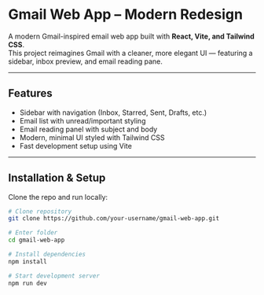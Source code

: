 # Gmail Web App – Modern Redesign

A modern Gmail-inspired email web app built with **React, Vite, and Tailwind CSS**.  
This project reimagines Gmail with a cleaner, more elegant UI — featuring a sidebar, inbox preview, and email reading pane.

---

## Features
- Sidebar with navigation (Inbox, Starred, Sent, Drafts, etc.)
- Email list with unread/important styling
- Email reading panel with subject and body
- Modern, minimal UI styled with Tailwind CSS
- Fast development setup using Vite

---

## Installation & Setup
Clone the repo and run locally:

```bash
# Clone repository
git clone https://github.com/your-username/gmail-web-app.git

# Enter folder
cd gmail-web-app

# Install dependencies
npm install

# Start development server
npm run dev

